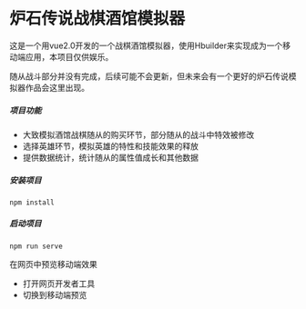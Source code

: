 # 炉石传说战棋酒馆模拟器

这是一个用vue2.0开发的一个战棋酒馆模拟器，使用Hbuilder来实现成为一个移动端应用，本项目仅供娱乐。

随从战斗部分并没有完成，后续可能不会更新，但未来会有一个更好的炉石传说模拟器作品会这里出现。

##### 项目功能

- 大致模拟酒馆战棋随从的购买环节，部分随从的战斗中特效被修改
- 选择英雄环节，模拟英雄的特性和技能效果的释放
- 提供数据统计，统计随从的属性值成长和其他数据

##### 安装项目

```
npm install
```

##### 启动项目

```
npm run serve
```

在网页中预览移动端效果

- 打开网页开发者工具
- 切换到移动端预览